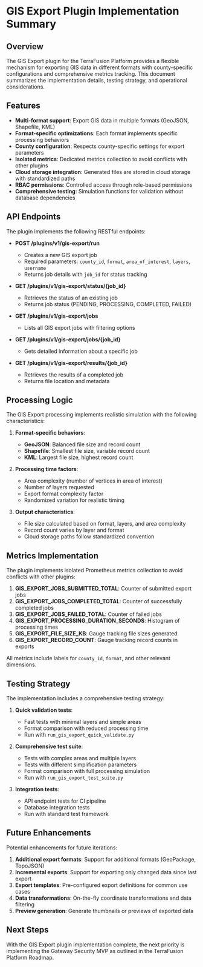 # GIS Export Plugin Implementation Summary

## Overview
The GIS Export plugin for the TerraFusion Platform provides a flexible mechanism for exporting GIS data in different formats with county-specific configurations and comprehensive metrics tracking. This document summarizes the implementation details, testing strategy, and operational considerations.

## Features
- **Multi-format support**: Export GIS data in multiple formats (GeoJSON, Shapefile, KML)
- **Format-specific optimizations**: Each format implements specific processing behaviors
- **County configuration**: Respects county-specific settings for export parameters
- **Isolated metrics**: Dedicated metrics collection to avoid conflicts with other plugins
- **Cloud storage integration**: Generated files are stored in cloud storage with standardized paths
- **RBAC permissions**: Controlled access through role-based permissions
- **Comprehensive testing**: Simulation functions for validation without database dependencies

## API Endpoints

The plugin implements the following RESTful endpoints:

- **POST /plugins/v1/gis-export/run**
  - Creates a new GIS export job
  - Required parameters: `county_id`, `format`, `area_of_interest`, `layers`, `username`
  - Returns job details with `job_id` for status tracking

- **GET /plugins/v1/gis-export/status/{job_id}**
  - Retrieves the status of an existing job
  - Returns job status (PENDING, PROCESSING, COMPLETED, FAILED)
  
- **GET /plugins/v1/gis-export/jobs**
  - Lists all GIS export jobs with filtering options
  
- **GET /plugins/v1/gis-export/jobs/{job_id}**
  - Gets detailed information about a specific job
  
- **GET /plugins/v1/gis-export/results/{job_id}**
  - Retrieves the results of a completed job
  - Returns file location and metadata

## Processing Logic

The GIS Export processing implements realistic simulation with the following characteristics:

1. **Format-specific behaviors**:
   - **GeoJSON**: Balanced file size and record count
   - **Shapefile**: Smallest file size, variable record count
   - **KML**: Largest file size, highest record count

2. **Processing time factors**:
   - Area complexity (number of vertices in area of interest)
   - Number of layers requested
   - Export format complexity factor
   - Randomized variation for realistic timing

3. **Output characteristics**:
   - File size calculated based on format, layers, and area complexity
   - Record count varies by layer and format
   - Cloud storage paths follow standardized convention

## Metrics Implementation

The plugin implements isolated Prometheus metrics collection to avoid conflicts with other plugins:

1. **GIS_EXPORT_JOBS_SUBMITTED_TOTAL**: Counter of submitted export jobs
2. **GIS_EXPORT_JOBS_COMPLETED_TOTAL**: Counter of successfully completed jobs
3. **GIS_EXPORT_JOBS_FAILED_TOTAL**: Counter of failed jobs
4. **GIS_EXPORT_PROCESSING_DURATION_SECONDS**: Histogram of processing times
5. **GIS_EXPORT_FILE_SIZE_KB**: Gauge tracking file sizes generated
6. **GIS_EXPORT_RECORD_COUNT**: Gauge tracking record counts in exports

All metrics include labels for `county_id`, `format`, and other relevant dimensions.

## Testing Strategy

The implementation includes a comprehensive testing strategy:

1. **Quick validation tests**:
   - Fast tests with minimal layers and simple areas
   - Format comparison with reduced processing time
   - Run with `run_gis_export_quick_validate.py`

2. **Comprehensive test suite**:
   - Tests with complex areas and multiple layers
   - Tests with different simplification parameters
   - Format comparison with full processing simulation
   - Run with `run_gis_export_test_suite.py`

3. **Integration tests**:
   - API endpoint tests for CI pipeline
   - Database integration tests
   - Run with standard test framework

## Future Enhancements

Potential enhancements for future iterations:

1. **Additional export formats**: Support for additional formats (GeoPackage, TopoJSON)
2. **Incremental exports**: Support for exporting only changed data since last export
3. **Export templates**: Pre-configured export definitions for common use cases
4. **Data transformations**: On-the-fly coordinate transformations and data filtering
5. **Preview generation**: Generate thumbnails or previews of exported data

## Next Steps

With the GIS Export plugin implementation complete, the next priority is implementing the Gateway Security MVP as outlined in the TerraFusion Platform Roadmap.